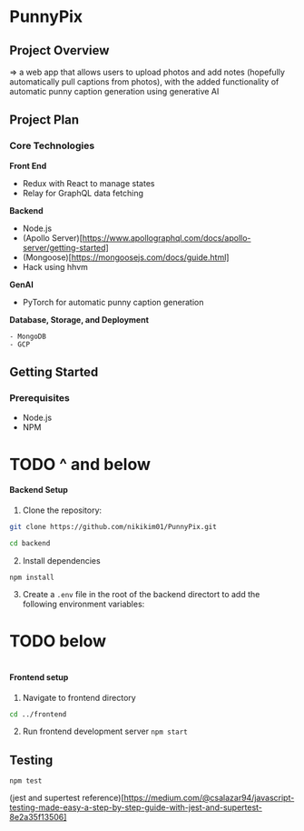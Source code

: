 # PunnyPix

## Project Overview

=> a web app that allows users to upload photos and add notes (hopefully automatically pull captions from photos), with the added functionality of automatic punny caption generation using generative AI

## Project Plan

### Core Technologies

**Front End**

- Redux with React to manage states
- Relay for GraphQL data fetching

**Backend**

- Node.js
- (Apollo Server)[https://www.apollographql.com/docs/apollo-server/getting-started]
- (Mongoose)[https://mongoosejs.com/docs/guide.html]
- Hack using hhvm

**GenAI**

- PyTorch for automatic punny caption generation

**Database, Storage, and Deployment**

    - MongoDB
    - GCP

## Getting Started

### Prerequisites

- Node.js
- NPM

# TODO ^ and below

#### Backend Setup

1. Clone the repository:

```bash
git clone https://github.com/nikikim01/PunnyPix.git

cd backend
```

2. Install dependencies

```bash
npm install
```

3. Create a `.env` file in the root of the backend directort to add the following environment variables:

# TODO below

```

```

#### Frontend setup

1. Navigate to frontend directory

```bash
cd ../frontend
```

2. Run frontend development server
   `npm start`

## Testing

`npm test`

(jest and supertest reference)[https://medium.com/@csalazar94/javascript-testing-made-easy-a-step-by-step-guide-with-jest-and-supertest-8e2a35f13506]
